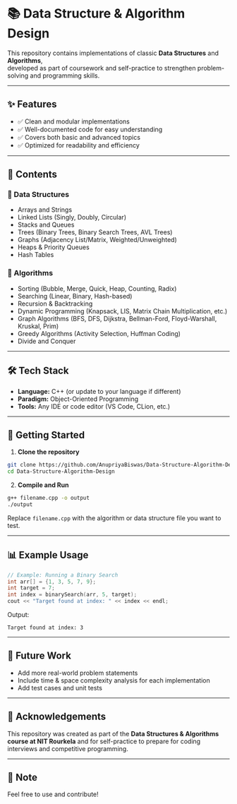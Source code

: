 # 📚 Data Structure & Algorithm Design

This repository contains implementations of classic **Data Structures** and **Algorithms**,  
developed as part of coursework and self-practice to strengthen problem-solving and programming skills.

---

## ✨ Features

- ✅ Clean and modular implementations  
- ✅ Well-documented code for easy understanding  
- ✅ Covers both basic and advanced topics  
- ✅ Optimized for readability and efficiency  

---

## 📂 Contents

### 🔹 Data Structures
- Arrays and Strings  
- Linked Lists (Singly, Doubly, Circular)  
- Stacks and Queues  
- Trees (Binary Trees, Binary Search Trees, AVL Trees)  
- Graphs (Adjacency List/Matrix, Weighted/Unweighted)  
- Heaps & Priority Queues  
- Hash Tables  

### 🔹 Algorithms
- Sorting (Bubble, Merge, Quick, Heap, Counting, Radix)  
- Searching (Linear, Binary, Hash-based)  
- Recursion & Backtracking  
- Dynamic Programming (Knapsack, LIS, Matrix Chain Multiplication, etc.)  
- Graph Algorithms (BFS, DFS, Dijkstra, Bellman-Ford, Floyd-Warshall, Kruskal, Prim)  
- Greedy Algorithms (Activity Selection, Huffman Coding)  
- Divide and Conquer  

---

## 🛠️ Tech Stack

- **Language:** C++ (or update to your language if different)  
- **Paradigm:** Object-Oriented Programming  
- **Tools:** Any IDE or code editor (VS Code, CLion, etc.)

---

## 🚀 Getting Started

1. **Clone the repository**

```bash
git clone https://github.com/AnupriyaBiswas/Data-Structure-Algorithm-Design.git
cd Data-Structure-Algorithm-Design
````

2. **Compile and Run**


```bash
g++ filename.cpp -o output
./output
```

Replace `filename.cpp` with the algorithm or data structure file you want to test.

---

## 📊 Example Usage

```cpp
// Example: Running a Binary Search
int arr[] = {1, 3, 5, 7, 9};
int target = 7;
int index = binarySearch(arr, 5, target);
cout << "Target found at index: " << index << endl;
```

Output:

```
Target found at index: 3
```

---

## 📌 Future Work

* Add more real-world problem statements
* Include time & space complexity analysis for each implementation
* Add test cases and unit tests

---

## 🙌 Acknowledgements

This repository was created as part of the **Data Structures & Algorithms course at NIT Rourkela**
and for self-practice to prepare for coding interviews and competitive programming.

---

## 📜 Note

Feel free to use and contribute!
